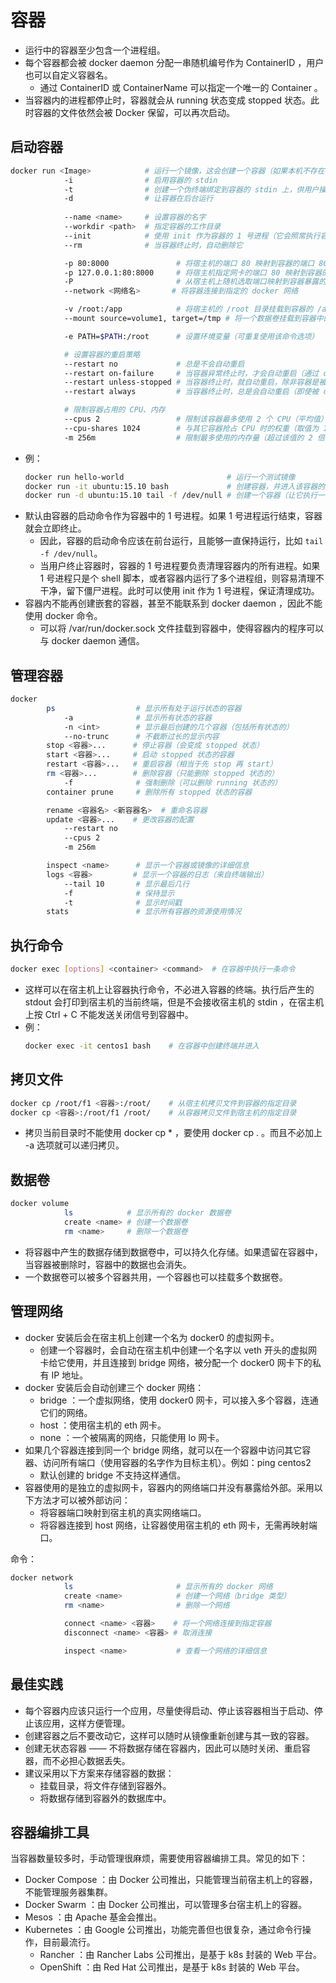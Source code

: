 # 容器

- 运行中的容器至少包含一个进程组。
- 每个容器都会被 docker daemon 分配一串随机编号作为 ContainerID ，用户也可以自定义容器名。
  - 通过 ContainerID 或 ContainerName 可以指定一个唯一的 Container 。
- 当容器内的进程都停止时，容器就会从 running 状态变成 stopped 状态。此时容器的文件依然会被 Docker 保留，可以再次启动。

## 启动容器

```sh
docker run <Image>            # 运行一个镜像，这会创建一个容器（如果本机不存在该镜像，则会自动从镜像仓库下载该镜像）
            -i                # 启用容器的 stdin
            -t                # 创建一个伪终端绑定到容器的 stdin 上，供用户操作
            -d                # 让容器在后台运行
            
            --name <name>     # 设置容器的名字
            --workdir <path>  # 指定容器的工作目录
            --init            # 使用 init 作为容器的 1 号进程（它会照常执行容器的启动命令）
            --rm              # 当容器终止时，自动删除它

            -p 80:8000               # 将宿主机的端口 80 映射到容器的端口 8000（可重复使用该命令选项）
            -p 127.0.0.1:80:8000     # 将宿主机指定网卡的端口 80 映射到容器的端口 8000
            -P                       # 从宿主机上随机选取端口映射到容器暴露的所有端口
            --network <网络名>       # 将容器连接到指定的 docker 网络

            -v /root:/app            # 将宿主机的 /root 目录挂载到容器的 /app 目录（可重复使用该命令选项）
            --mount source=volume1, target=/tmp # 将一个数据卷挂载到容器中的某个目录

            -e PATH=$PATH:/root      # 设置环境变量（可重复使用该命令选项）

            # 设置容器的重启策略
            --restart no             # 总是不会自动重启
            --restart on-failure     # 当容器异常终止时，才会自动重启（通过 docker start 重启）
            --restart unless-stopped # 当容器终止时，就自动重启，除非容器是被 docker stop 终止的
            --restart always         # 当容器终止时，总是会自动重启（即使被 docker stop 了，当 docker daemon 重启时又会自动重启该容器）

            # 限制容器占用的 CPU、内存
            --cpus 2                 # 限制该容器最多使用 2 个 CPU（平均值）
            --cpu-shares 1024        # 与其它容器抢占 CPU 时的权重（取值为 1~1024）
            -m 256m                  # 限制最多使用的内存量（超过该值的 2 倍时就会被 OOM 杀死）
```
- 例：
    ```sh
    docker run hello-world                       # 运行一个测试镜像
    docker run -it ubuntu:15.10 bash             # 创建容器，并进入该容器的终端
    docker run -d ubuntu:15.10 tail -f /dev/null # 创建一个容器（让它执行一个不会停止的启动命令）
    ```
- 默认由容器的启动命令作为容器中的 1 号进程。如果 1 号进程运行结束，容器就会立即终止。
  - 因此，容器的启动命令应该在前台运行，且能够一直保持运行，比如 `tail -f /dev/null`。
  - 当用户终止容器时，容器的 1 号进程要负责清理容器内的所有进程。如果 1 号进程只是个 shell 脚本，或者容器内运行了多个进程组，则容易清理不干净，留下僵尸进程。此时可以使用 init 作为 1 号进程，保证清理成功。
- 容器内不能再创建嵌套的容器，甚至不能联系到 docker daemon ，因此不能使用 docker 命令。
  - 可以将 /var/run/docker.sock 文件挂载到容器中，使得容器内的程序可以与 docker daemon 通信。

## 管理容器

```sh
docker 
        ps                  # 显示所有处于运行状态的容器
            -a              # 显示所有状态的容器
            -n <int>        # 显示最后创建的几个容器（包括所有状态的）
            --no-trunc      # 不截断过长的显示内容
        stop <容器>...      # 停止容器（会变成 stopped 状态）
        start <容器>...     # 启动 stopped 状态的容器
        restart <容器>...   # 重启容器（相当于先 stop 再 start）
        rm <容器>...        # 删除容器（只能删除 stopped 状态的）
            -f              # 强制删除（可以删除 running 状态的）
        container prune     # 删除所有 stopped 状态的容器

        rename <容器名> <新容器名>  # 重命名容器
        update <容器>...    # 更改容器的配置
            --restart no
            --cpus 2
            -m 256m

        inspect <name>      # 显示一个容器或镜像的详细信息
        logs <容器>         # 显示一个容器的日志（来自终端输出）
            --tail 10       # 显示最后几行
            -f              # 保持显示
            -t              # 显示时间戳
        stats               # 显示所有容器的资源使用情况
```

## 执行命令

```sh
docker exec [options] <container> <command>  # 在容器中执行一条命令
```

- 这样可以在宿主机上让容器执行命令，不必进入容器的终端。执行后产生的 stdout 会打印到宿主机的当前终端，但是不会接收宿主机的 stdin ，在宿主机上按 Ctrl + C 不能发送关闭信号到容器中。
- 例：
    ```sh
    docker exec -it centos1 bash    # 在容器中创建终端并进入
    ```

## 拷贝文件

```sh
docker cp /root/f1 <容器>:/root/    # 从宿主机拷贝文件到容器的指定目录
docker cp <容器>:/root/f1 /root/    # 从容器拷贝文件到宿主机的指定目录
```
- 拷贝当前目录时不能使用 docker cp * ，要使用 docker cp . 。而且不必加上 -a 选项就可以递归拷贝。

## 数据卷

```sh
docker volume
            ls            # 显示所有的 docker 数据卷
            create <name> # 创建一个数据卷
            rm <name>     # 删除一个数据卷
```

- 将容器中产生的数据存储到数据卷中，可以持久化存储。如果遗留在容器中，当容器被删除时，容器中的数据也会消失。
- 一个数据卷可以被多个容器共用，一个容器也可以挂载多个数据卷。

## 管理网络

- docker 安装后会在宿主机上创建一个名为 docker0 的虚拟网卡。
  - 创建一个容器时，会自动在宿主机中创建一个名字以 veth 开头的虚拟网卡给它使用，并且连接到 bridge 网络，被分配一个 docker0 网卡下的私有 IP 地址。
- docker 安装后会自动创建三个 docker 网络：
  - bridge ：一个虚拟网络，使用 docker0 网卡，可以接入多个容器，连通它们的网络。
  - host ：使用宿主机的 eth 网卡。
  - none ：一个被隔离的网络，只能使用 lo 网卡。
- 如果几个容器连接到同一个 bridge 网络，就可以在一个容器中访问其它容器、访问所有端口（使用容器的名字作为目标主机）。例如：ping centos2
  - 默认创建的 bridge 不支持这样通信。
- 容器使用的是独立的虚拟网卡，容器内的网络端口并没有暴露给外部。采用以下方法才可以被外部访问：
  - 将容器端口映射到宿主机的真实网络端口。
  - 将容器连接到 host 网络，让容器使用宿主机的 eth 网卡，无需再映射端口。

命令：
```sh
docker network
            ls                       # 显示所有的 docker 网络
            create <name>            # 创建一个网络（bridge 类型）
            rm <name>                # 删除一个网络

            connect <name> <容器>    # 将一个网络连接到指定容器
            disconnect <name> <容器> # 取消连接

            inspect <name>           # 查看一个网络的详细信息
```

## 最佳实践

- 每个容器内应该只运行一个应用，尽量使得启动、停止该容器相当于启动、停止该应用，这样方便管理。
- 创建容器之后不要改动它，这样可以随时从镜像重新创建与其一致的容器。
- 创建无状态容器 —— 不将数据存储在容器内，因此可以随时关闭、重启容器，而不必担心数据丢失。
- 建议采用以下方案来存储容器的数据：
  - 挂载目录，将文件存储到容器外。
  - 将数据存储到容器外的数据库中。

## 容器编排工具

当容器数量较多时，手动管理很麻烦，需要使用容器编排工具。常见的如下：
- Docker Compose ：由 Docker 公司推出，只能管理当前宿主机上的容器，不能管理服务器集群。
- Docker Swarm ：由 Docker 公司推出，可以管理多台宿主机上的容器。
- Mesos ：由 Apache 基金会推出。
- Kubernetes ：由 Google 公司推出，功能完善但也很复杂，通过命令行操作，目前最流行。
  - Rancher ：由 Rancher Labs 公司推出，是基于 k8s 封装的 Web 平台。
  - OpenShift ：由 Red Hat 公司推出，是基于 k8s 封装的 Web 平台。

